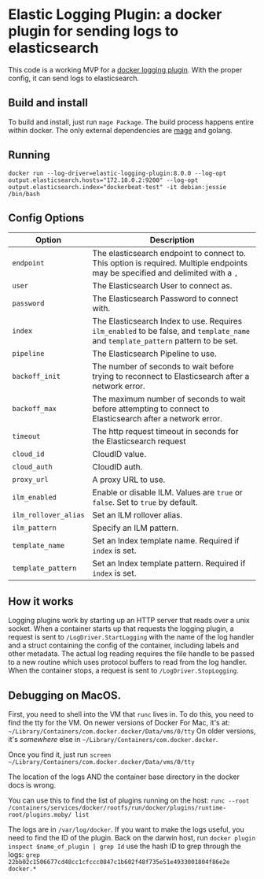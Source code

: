 # Elastic Logging Plugin: a docker plugin for sending logs to elasticsearch


This code is a working MVP for a [docker logging plugin](https://docs.docker.com/engine/extend/plugins_logging/). With the proper config, it can send logs to elasticsearch.
## Build and install

To build and install, just run `mage Package`. The build process happens entire within docker. The only external dependencies are [mage](https://github.com/magefile/mage#installation) and golang.


## Running

`docker run --log-driver=elastic-logging-plugin:8.0.0 --log-opt output.elasticsearch.hosts="172.18.0.2:9200" --log-opt output.elasticsearch.index="dockerbeat-test" -it debian:jessie /bin/bash`


## Config Options

| Option               | Description                                                                                                                       |
|----------------------|-----------------------------------------------------------------------------------------------------------------------------------|
| `endpoint`           | The elasticsearch endpoint to connect to. This option is required. Multiple endpoints may be specified and delimited with a `,`   |
| `user`               | The Elasticsearch User to connect as.                                                                                             |
| `password`           | The Elasticsearch Password to connect with.                                                                                       |
| `index`              | The Elasticsearch Index to use. Requires `ilm_enabled` to be false, and `template_name` and `template_pattern` pattern to be set. |
| `pipeline`           |  The Elasticsearch Pipeline to use.                                                                                               |
| `backoff_init`       |  The number of seconds to wait before trying to reconnect to Elasticsearch after a network error.                                 |
| `backoff_max`        |  The maximum number of seconds to wait before attempting to connect to Elasticsearch after a network error.                       |
| `timeout`            |  The http request timeout in seconds for the Elasticsearch request                                                                |
| `cloud_id`           | CloudID value.                                                                                                                    |
| `cloud_auth`         |  CloudID auth.                                                                                                                    |
| `proxy_url`          | A proxy URL to use.                                                                                                               |
| `ilm_enabled`        | Enable or disable ILM. Values are `true` or `false`. Set to `true` by default.                                                    |
| `ilm_rollover_alias` | Set an ILM rollover alias.                                                                                                        |
| `ilm_pattern`        | Specify an ILM pattern.                                                                                                           |
| `template_name`      | Set an Index template name. Required if `index` is set.                                                                           |
| `template_pattern`   | Set an Index template pattern. Required if `index` is set.                                                                        |

## How it works

Logging plugins work by starting up an HTTP server that reads over a unix socket. When a container starts up that requests the logging plugin, a request is sent to `/LogDriver.StartLogging` with the name of the log handler and a struct containing the config of the container, including labels and other metadata. The actual log reading requires the file handle to be passed to a new routine which uses protocol buffers to read from the log handler. When the container stops, a request is sent to `/LogDriver.StopLogging`.



## Debugging on MacOS.

First, you need to shell into the VM that `runc` lives in. To do this, you need to find the tty for the VM. On newer versions of Docker For Mac, it's at: `~/Library/Containers/com.docker.docker/Data/vms/0/tty` On older versions, it's _somewhere_ else in `~/Library/Containers/com.docker.docker`. 


Once you find it, just run `screen ~/Library/Containers/com.docker.docker/Data/vms/0/tty`


The location of the logs AND the container base directory in the docker docs is wrong.


You can use this to find the list of plugins running on the host: `runc --root /containers/services/docker/rootfs/run/docker/plugins/runtime-root/plugins.moby/ list`

The logs are in `/var/log/docker`. If you want to make the logs useful, you need to find the ID of the plugin. Back on the darwin host, run `docker plugin inspect $name_of_plugin | grep Id` use the hash ID to grep through the logs: `grep 22bb02c1506677cd48cc1cfccc0847c1b602f48f735e51e4933001804f86e2e docker.*`
